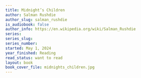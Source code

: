 ```yaml
---
title: Midnight’s Children
author: Salman Rushdie
author_slug: salman_rushdie
is_audiobook: false
author_info: https://en.wikipedia.org/wiki/Salman_Rushdie
series: 
series_slug: 
series_number: 
started: May 1, 2024
year_finished: Reading
read_status: want to read
layout: book
book_cover_file: midnights_children.jpg
---
```

